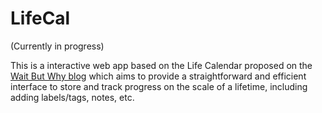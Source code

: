 # LifeCal

(Currently in progress)

This is a interactive web app based on the Life Calendar proposed on the [Wait But Why blog](https://waitbutwhy.com/2014/05/life-weeks.html) which aims to provide a straightforward and efficient interface to store and track progress on the scale of a lifetime, including adding labels/tags, notes, etc.